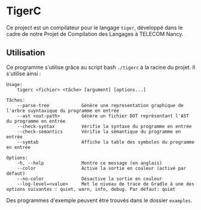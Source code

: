 # TigerC

Ce project est un compilateur pour le langage `tiger`, développé dans le cadre de notre Projet de Compilation des Langages à TELECOM Nancy.

## Utilisation

Ce programme s'utilise grâce au script bash `./tigerc` à la racine du projet. Il s'utilise ainsi :

```text
Usage:
    tigerc <fichier> <tâche> [argument] [options...]

Tâches:
    --parse-tree            Génère une representation graphique de l'arbre suyntaxique du programme en entrée
    --ast <out-path>        Génère un fichier DOT représentant l'AST du programme en entrée
    --check-syntax          Vérifie la syntaxe du programme en entrée
    --check-semantics       Vérifie la sémantique du programme en entrée
    --symtab                Affiche la table des symboles du programme en entrée

Options:
    -h, --help              Montre ce message (en anglais)
    --color                 Active la sortie en couleur (activé par défaut)
    --no-color              Désactive la sortie en couleur
    --log-level=<value>     Met le niveau de trace de Gradle à une des options suivantes : quiet, warn, info, debug. Par défaut: quiet
```

Des programmes d'exemple peuvent être trouvés dans le dossier `examples`.
